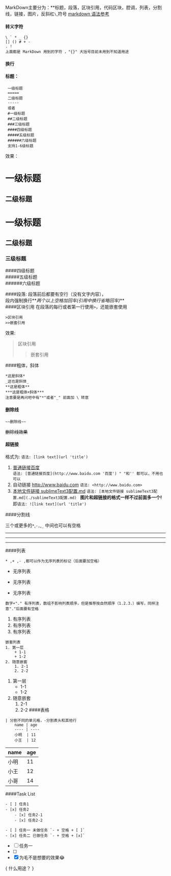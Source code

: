 
 MarkDown主要分为：**标题，段落，区块引用，代码区块，腔调，列表，分割线，链接，图片，反斜杠```\```,符号
[markdown 语法参考](https://xianbai.me/learn-md/article/about/readme.html)

#### 转义字符
```
\ ` * _ {} 
[] () # + - 
. ! 
上面都是 MarkDown 用到的字符 ，"{}" 大括号目前未用到不知道用途
```  

#### 换行


#### 标题：  
```
 一级标题
 =====
 二级标题
 -----
 或者
 #一级标题  
 ##二级标题  
 ###三级标题  
 ####四级标题  
 #####五级标题  
 ######六级标题  
 支持1-6级标题  
```
效果：   

一级标题
==========
二级标题
---------
# 一级标题  
## 二级标题  
### 三级标题  
####四级标题  
#####五级标题  
######六级标题  

####段落:
 段落前后都要有空行（没有文字内容），  
 段内强制换行**_两个以上空格加回车(引用中换行省略回车)_**  
####区块引用
在段落的每行或者第一行使用```>```，还能嵌套使用   
```
>区块引用
>>嵌套引用
```

效果:  
>区块引用
>>嵌套引用  

####粗体，斜体
```
*这是斜体*
_这也是斜体_
**这是粗体**
***这是粗体+斜体***
注意要是再问吧中有"*"或者"_" 前面加 \ 转意
```

#### 删除线
```
~~删除线~~
```
~~删除线效果~~


#### 超链接
格式为: ```语法: [link text](url 'title') ```  
1. [普通链接百度](http://www.baidu.com '百度')  
```语法: [普通链接百度](http://www.baidu.com '百度') " "和'' 都可以，不用也可以 ```  
2. 自动链接 <http://www.baidu.com> 
```语法: <http://www.baidu.com>```  
3. [本地文件链接 sublimeText3配置.md](./sublimeText3配置.md) 
   ```语法: [本地文件链接 sublimeText3配置.md](./sublimeText3配置.md) ```
**图片和超链接的格式一样不过前面多一个!** 
即```语法: ![link text](url 'title') ```

####分割线

三个或更多的```*```,```-,```,```_``` 中间也可以有空格
* * *
---
___

####列表
```
* ,+ ,- ,都可以作为无序列表的标记（后面要加空格）
```
* 无序列表
+ 无序列表
- 无序列表
```
数字+"." 有序列表，数组不影响列表顺序，但是推荐按自然顺序（1.2.3.）编写，同样注意"."后面要有空格
```
1. 有序列表
2. 有序列表
3. 有序列表
```
嵌套列表
1. 第一层
    + 1-1
    + 1-2
2. 随意嵌套
    1. 2-1
    2. 2-2
```
1. 第一层
    + 1-1
    + 1-2
2. 随意嵌套
    1. 2-1
    2. 2-2
####表格
```
| 分割不同的单元格，-分割表头和其他行
    name | age 
    ---- | ----
    小明  | 11
    小王  | 12
```

name  | age
----  | ----
小明   | 11
小王   | 12
小哥   | 14

####Task List
```
- [ ] 任务1
- [x] 任务2
    - [x] 任务2-1
    - [x] 任务2-2

- [ ] 任务一 未做任务 `- + 空格 + [ ]`
- [x] 任务二 已做任务 `- + 空格 + [x]`
```

- [ ] 任务一  
- [ ] 
- [x] 为毛不是想要的效果😂

{
什么用途？
}







